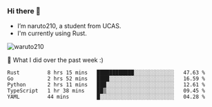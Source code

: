 ### Hi there 👋

- I’m naruto210, a student from UCAS.
- I'm currently using Rust.

<img src="https://komarev.com/ghpvc/?username=waruto210" alt="waruto210" />

🔭 What I did over the past week :)

<!--START_SECTION:waka-->
```text
Rust         8 hrs 15 mins   ████████████░░░░░░░░░░░░░   47.63 % 
Go           2 hrs 52 mins   ████░░░░░░░░░░░░░░░░░░░░░   16.59 % 
Python       2 hrs 11 mins   ███░░░░░░░░░░░░░░░░░░░░░░   12.61 % 
TypeScript   1 hr 38 mins    ██▒░░░░░░░░░░░░░░░░░░░░░░   09.45 % 
YAML         44 mins         █░░░░░░░░░░░░░░░░░░░░░░░░   04.28 % 
```
<!--END_SECTION:waka-->
